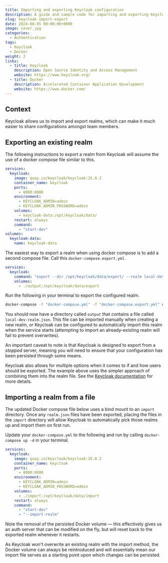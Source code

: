 ```yaml
---
title: Importing and exporting Keycloak configuration
description: A guide and sample code for importing and exporting Keycloak realms
slug: keycloak-import-export
date: 2024-08-05 00:00:00+0000
image: cover.jpg
categories:
  - Authentication
tags:
  - Keycloak
  - Docker
weight: 2
links:
  - title: Keycloak
    description: Open Source Identity and Access Management
    website: https://www.keycloak.org/
  - title: Docker
    description: Accelerated Container Application Development
    website: https://www.docker.com/
---
```


## Context

Keycloak allows us to import and export realms, which can make it much easier to share configurations amongst team members.

## Exporting an existing realm

The following instructions to export a realm from Keycloak will assume the use of a docker compose file similar to this.

```yaml
services:
  keycloak:
    image: quay.io/keycloak/keycloak:25.0.2
    container_name: keycloak
    ports:
      - 8080:8080
    environment:
      - KEYCLOAK_ADMIN=admin
      - KEYCLOAK_ADMIN_PASSWORD=admin
    volumes:
      - keycloak-data:/opt/keycloak/data/
    restart: always
    command:
      - "start-dev"
volumes:
  keycloak-data:
    name: keycloak-data
```

The easiest way to export a realm when using docker compose is to add a second compose file. Call this `docker-compose.export.yml`.

```yaml
services:
  keycloak:
    command: "export --dir /opt/keycloak/data/export/ --realm local-dev --users realm_file"
    volumes:
      - ./output:/opt/keycloak/data/export
```

Run the following in your terminal to export the configured realm.

```bash
docker-compose -f "docker-compose.yml" -f "docker-compose.export.yml" up --exit-code-from keycloak
```

You should now have a directory called `output` that contains a file called `local-dev-realm.json`. This file can be imported manually when creating a new realm, or Keycloak can be configured to automatically import this realm when the service starts (attempting to import an already-existing realm will fail to prevent overwrites).

An important caveat to note is that Keycloak is designed to export from a _stopped_ server, meaning you will need to ensure that your configuration has been persisted through some means.

Keycloak also allows for multiple options when it comes to if and how users should be exported. The example above uses the simpler approach of combining them into the realm file. See the [Keycloak documentation](https://www.keycloak.org/server/importExport) for more details.

## Importing a realm from a file

The updated Docker compose file below uses a bind mount to an `import` directory. Once any `realm.json` files have been exported, placing the files in the `import` directory will allow Keycloak to automatically pick those realms up and import them on first run.

Update your `docker-compose.yml` to the following and run by calling `docker-compose up -d` in your terminal.

```yaml
services:
  keycloak:
    image: quay.io/keycloak/keycloak:25.0.2
    container_name: keycloak
    ports:
      - 8080:8080
    environment:
      - KEYCLOAK_ADMIN=admin
      - KEYCLOAK_ADMIN_PASSWORD=admin
    volumes:
      - ./import:/opt/keycloak/data/import
    restart: always
    command:
      - "start-dev"
      - "--import-realm"
```

Note the removal of the persisted Docker volume &mdash; this effectively gives us an auth server that can be modified on the fly, but will reset back to the exported realm whenever it restarts.

As Keycloak won't overwrite an existing realm with the import method, the Docker volume can always be reintroduced and will essentially mean our import file serves as a starting point upon which changes can be persisted.

